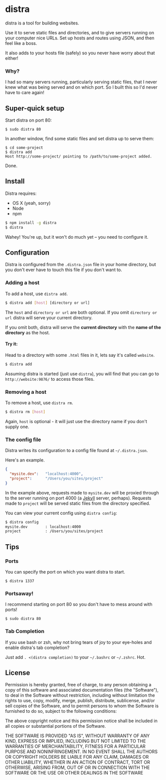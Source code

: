 # distra

distra is a tool for building websites.

Use it to serve static files and directories, and to give servers running on your computer nice URLs. Set up hosts and routes using JSON, and then feel like a boss.

It also adds to your hosts file (safely) so you never have worry about that either!

### Why?

I had so many servers running, particularly serving static files, that I never knew what was being served and on which port. So I built this so I'd never have to care again!

## Super-quick setup

Start distra on port 80:

```shell
$ sudo distra 80
```

In another window, find some static files and set distra up to serve them:

```shell
$ cd some-project
$ distra add
Host http://some-project/ pointing to /path/to/some-project added.
```

Done.

## Install

Distra requires:

* OS X (yeah, sorry)
* Node
* npm

```bash
$ npm install -g distra
$ distra
```

Wahey! You're up, but it won't do much yet – you need to configure it.

## Configuration

Distra is configured from the `.distra.json` file in your home directory, but you don't ever have to touch this file if you don't want to.

### Adding a host

To add a host, use `distra add`.

```bash
$ distra add [host] [directory or url]
```

The `host` and `directory or url` are both optional. If you omit `directory or url` distra will serve your current directory.

If you omit both, distra will serve the **current directory** with the **name of the directory** as the host.

#### Try it:

Head to a directory with some `.html` files in it, lets say it's called `website`.

```bash
$ distra add
```

Assuming distra is started (just use `distra`), you will find that you can go to `http://website:9876/` to access those files.

### Removing a host

To remove a host, use `distra rm`.

```bash
$ distra rm [host]
```

Again, `host` is optional - it will just use the directory name if you don't supply one.

### The config file

Distra writes its configuration to a config file found at `~/.distra.json`.

Here's an example.

```json
{
  "mysite.dev":   "localhost:4000",
  "project":      "/Users/you/sites/project"
}
```

In the example above, requests made to `mysite.dev` will be proxied through to the server running on port 4000 (a [Jekyll](https://github.com/mojombo/jekyll) server, perhaps). Requests made to `project` will be served static files from the directory specified.

You can view your current config using `distra config`:

```bash
$ distra config
mysite.dev        : localhost:4000
project           : /Users/you/sites/project
```

## Tips

### Ports

You can specify the port on which you want distra to start.

`$ distra 1337`

### Portsaway!

I recommend starting on port 80 so you don't have to mess around with ports!

`$ sudo distra 80`

### Tab Completion

If you use bash or zsh, why not bring tears of joy to your eye-holes and enable distra's tab completion?

Just add `. <(distra completion)` to your `~/.bashrc` or `~/.zshrc`. Hot.

## License

Permission is hereby granted, free of charge, to any person obtaining a copy of this software and associated documentation files (the "Software"), to deal in the Software without restriction, including without limitation the rights to use, copy, modify, merge, publish, distribute, sublicense, and/or sell copies of the Software, and to permit persons to whom the Software is furnished to do so, subject to the following conditions:

The above copyright notice and this permission notice shall be included in all copies or substantial portions of the Software.

THE SOFTWARE IS PROVIDED "AS IS", WITHOUT WARRANTY OF ANY KIND, EXPRESS OR IMPLIED, INCLUDING BUT NOT LIMITED TO THE WARRANTIES OF MERCHANTABILITY, FITNESS FOR A PARTICULAR PURPOSE AND NONINFRINGEMENT. IN NO EVENT SHALL THE AUTHORS OR COPYRIGHT HOLDERS BE LIABLE FOR ANY CLAIM, DAMAGES OR OTHER LIABILITY, WHETHER IN AN ACTION OF CONTRACT, TORT OR OTHERWISE, ARISING FROM, OUT OF OR IN CONNECTION WITH THE SOFTWARE OR THE USE OR OTHER DEALINGS IN THE SOFTWARE

